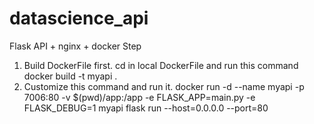 # datascience_api
Flask API + nginx + docker
Step
1. Build DockerFile first.
cd in local DockerFile and run this command
docker build -t myapi .
2. Customize this command and run it.
docker run -d --name myapi -p 7006:80 -v $(pwd)/app:/app -e FLASK_APP=main.py -e FLASK_DEBUG=1 myapi flask run --host=0.0.0.0 --port=80